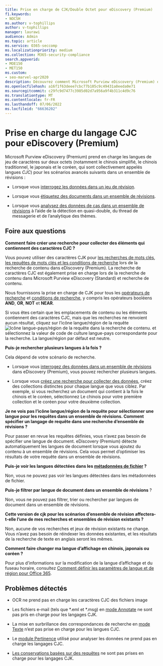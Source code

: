 ```yaml
---
title: Prise en charge de CJK/Double Octet pour eDiscovery (Premium)
f1.keywords:
- NOCSH
ms.author: v-tophillips
author: v-tophillips
manager: laurawi
audience: Admin
ms.topic: article
ms.service: O365-seccomp
ms.localizationpriority: medium
ms.collection: M365-security-compliance
search.appverid:
- MOE150
- MET150
ms.custom:
- seo-marvel-apr2020
description: Découvrez comment Microsoft Purview eDiscovery (Premium) dans Microsoft 365 prend en charge les langues chinoise, japonaise et coréenne (CJC), qui utilisent un jeu de caractères sur deux octets.
ms.openlocfilehash: a16f1f63deee7cbc77b105c9c49431a8eeda0e71
ms.sourcegitcommit: c29fc9d7477c3985d02d7a956a9f4b311c4d9c76
ms.translationtype: MT
ms.contentlocale: fr-FR
ms.lasthandoff: 07/06/2022
ms.locfileid: "66636202"
---
```

# <a name="cjk-language-support-for-ediscovery-premium"></a>Prise en charge du langage CJC pour eDiscovery (Premium)

Microsoft Purview eDiscovery (Premium) prend en charge les langues de jeu de caractères sur deux octets (notamment le chinois simplifié, le chinois traditionnel, le japonais et le coréen, qui sont collectivement appelés langues *CJC*) pour les scénarios avancés suivants dans un ensemble de révisions :

- Lorsque vous [interrogez les données dans un jeu de révision](review-set-search.md).

- Lorsque vous [étiquetez des documents dans un ensemble de révisions](tagging-documents.md).

- Lorsque vous [analysez des données de cas dans un ensemble de révisions](analyzing-data-in-review-set.md) à l’aide de la détection en quasi-double, du thread de messagerie et de l’analytique des thèmes.

## <a name="frequently-asked-questions"></a>Foire aux questions

**Comment faire créer une recherche pour collecter des éléments qui contiennent des caractères CJC ?**

Vous pouvez utiliser des caractères CJK pour [les recherches de mots clés](building-search-queries.md#keyword-searches), [les requêtes de mots clés et les conditions de recherche](keyword-queries-and-search-conditions.md) lors de la recherche de contenu dans eDiscovery (Premium). La recherche de caractères CJC est également prise en charge lors de la recherche de contenu dans Microsoft Purview eDiscovery (Standard) et recherche de contenu.

Nous fournissons la prise en charge de CJK pour tous les [opérateurs de recherche](keyword-queries-and-search-conditions.md#search-operators) et [conditions de recherche](keyword-queries-and-search-conditions.md#search-conditions), y compris les opérateurs booléens **AND**, **OR**, **NOT** et **NEAR**.

Si vous êtes certain que les emplacements de contenu ou les éléments contiennent des caractères CJC, mais que les recherches ne renvoient aucun résultat, cliquez sur l’icône langue/région de la requête ![Icône langue-pays/région de la requête dans la recherche de contenu.](../media/8d4b60c8-e1f1-40f9-88ae-ee2a7eca0886.png) et sélectionnez la valeur de code de culture langue-pays correspondante pour la recherche. La langue/région par défaut est neutre.

**Puis-je rechercher plusieurs langues à la fois ?**

Cela dépend de votre scénario de recherche.

- Lorsque vous [interrogez des données dans un ensemble de révisions](review-set-search.md) dans eDiscovery (Premium), vous pouvez rechercher plusieurs langues.

- Lorsque vous [créez une recherche pour collecter des données](create-draft-collection.md), créez des collections distinctes pour chaque langue que vous ciblez. Par exemple, si vous recherchez un document qui contient à la fois le chinois et le coréen, sélectionnez Le chinois pour votre première collection et le coréen pour votre deuxième collection.

**Je ne vois pas l’icône langue/région de la requête pour sélectionner une langue pour les requêtes dans un ensemble de révisions. Comment spécifier un langage de requête dans une recherche d’ensemble de révisions ?**

Pour passer en revue les requêtes définies, vous n’avez pas besoin de spécifier une langue de document. eDiscovery (Premium) détecte automatiquement les langues de document lorsque vous ajoutez du contenu à un ensemble de révisions. Cela vous permet d’optimiser les résultats de votre requête dans un ensemble de révisions.

**Puis-je voir les langues détectées dans les [métadonnées de fichier](view-documents-in-review-set.md#file-metadata) ?**

Non, vous ne pouvez pas voir les langues détectées dans les métadonnées de fichier.

**Puis-je filtrer par langue de document dans un ensemble de révisions** ?

Non, vous ne pouvez pas filtrer, trier ou rechercher par langues de document dans un ensemble de révisions.

**Cette version de cjk pour les scénarios d’ensemble de révision affectera-t-elle l’une de mes recherches et ensembles de révision existants ?**

Non, aucune de vos recherches et jeux de révision existants ne change. Vous n’avez pas besoin de réindexer les données existantes, et les résultats de la recherche de texte en anglais seront les mêmes.

**Comment faire changer ma langue d’affichage en chinois, japonais ou coréen ?**

Pour plus d’informations sur la modification de la langue d’affichage et du fuseau horaire, consultez [Comment définir les paramètres de langue et de région pour Office 365](/office365/troubleshoot/access-management/set-language-and-region).

## <a name="known-issues"></a>Problèmes détectés

- OCR ne prend pas en charge les caractères CJC des fichiers image

- Les fichiers e-mail (tels que *.eml et *.msg) en [mode Annotate](view-documents-in-review-set.md#annotate-view) ne sont pas pris en charge pour les langages CJK.

- La mise en surbrillance des correspondances de recherche en [mode Texte](view-documents-in-review-set.md#text-view) n’est pas prise en charge pour les langues CJC.

- Le [module Pertinence](using-relevance.md) utilisé pour analyser les données ne prend pas en charge les langages CJC.

- [Les conservations basées sur des requêtes](managing-holds.md#manage-non-custodial-holds) ne sont pas prises en charge pour les langages CJK.